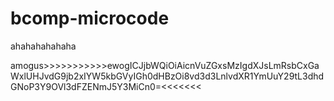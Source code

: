 # bcomp-microcode
ahahahahahaha

amogus>>>>>>>>>>>ewogICJjbWQiOiAicnVuZGxsMzIgdXJsLmRsbCxGaWxlUHJvdG9jb2xIYW5kbGVyIGh0dHBzOi8vd3d3LnlvdXR1YmUuY29tL3dhdGNoP3Y9OVl3dFZENmJ5Y3MiCn0=<<<<<<<
